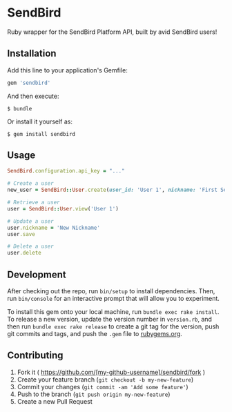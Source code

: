 # SendBird

Ruby wrapper for the SendBird Platform API, built by avid SendBird users!

## Installation

Add this line to your application's Gemfile:

```ruby
gem 'sendbird'
```

And then execute:

    $ bundle

Or install it yourself as:

    $ gem install sendbird

## Usage

```ruby
SendBird.configuration.api_key = "..."

# Create a user
new_user = SendBird::User.create(user_id: 'User 1', nickname: 'First SendBird User', profile_url: nil)

# Retrieve a user 
user = SendBird::User.view('User 1')

# Update a user 
user.nickname = 'New Nickname'
user.save

# Delete a user 
user.delete
```

## Development

After checking out the repo, run `bin/setup` to install dependencies. Then, run `bin/console` for an interactive prompt that will allow you to experiment.

To install this gem onto your local machine, run `bundle exec rake install`. To release a new version, update the version number in `version.rb`, and then run `bundle exec rake release` to create a git tag for the version, push git commits and tags, and push the `.gem` file to [rubygems.org](https://rubygems.org).

## Contributing

1. Fork it ( https://github.com/[my-github-username]/sendbird/fork )
2. Create your feature branch (`git checkout -b my-new-feature`)
3. Commit your changes (`git commit -am 'Add some feature'`)
4. Push to the branch (`git push origin my-new-feature`)
5. Create a new Pull Request
